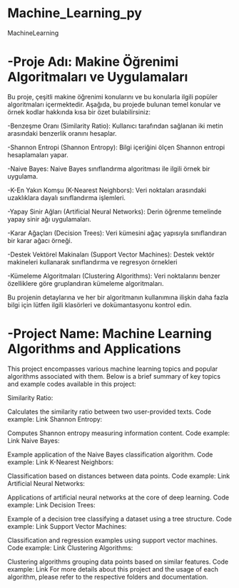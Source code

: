 # Machine_Learning_py
MachineLearning

 # -Proje Adı: Makine Öğrenimi Algoritmaları ve Uygulamaları

Bu proje, çeşitli makine öğrenimi konularını ve bu konularla ilgili popüler algoritmaları içermektedir. Aşağıda, bu projede bulunan temel konular ve örnek kodlar hakkında kısa bir özet bulabilirsiniz:

 -Benzeşme Oranı (Similarity Ratio):
Kullanıcı tarafından sağlanan iki metin arasındaki benzerlik oranını hesaplar.

 -Shannon Entropi (Shannon Entropy):
Bilgi içeriğini ölçen Shannon entropi hesaplamaları yapar.

 -Naive Bayes:
Naive Bayes sınıflandırma algoritması ile ilgili örnek bir uygulama.

 -K-En Yakın Komşu (K-Nearest Neighbors):
Veri noktaları arasındaki uzaklıklara dayalı sınıflandırma işlemleri.

 -Yapay Sinir Ağları (Artificial Neural Networks):
Derin öğrenme temelinde yapay sinir ağı uygulamaları.

 -Karar Ağaçları (Decision Trees):
Veri kümesini ağaç yapısıyla sınıflandıran bir karar ağacı örneği.

 -Destek Vektörel Makinaları (Support Vector Machines):
Destek vektör makineleri kullanarak sınıflandırma ve regresyon örnekleri

 -Kümeleme Algoritmaları (Clustering Algorithms):
Veri noktalarını benzer özelliklere göre gruplandıran kümeleme algoritmaları.

Bu projenin detaylarına ve her bir algoritmanın kullanımına ilişkin daha fazla bilgi için lütfen ilgili klasörleri ve dokümantasyonu kontrol edin.


 # -Project Name: Machine Learning Algorithms and Applications

This project encompasses various machine learning topics and popular algorithms associated with them. Below is a brief summary of key topics and example codes available in this project:

Similarity Ratio:

Calculates the similarity ratio between two user-provided texts.
Code example: Link
Shannon Entropy:

Computes Shannon entropy measuring information content.
Code example: Link
Naive Bayes:

Example application of the Naive Bayes classification algorithm.
Code example: Link
K-Nearest Neighbors:

Classification based on distances between data points.
Code example: Link
Artificial Neural Networks:

Applications of artificial neural networks at the core of deep learning.
Code example: Link
Decision Trees:

Example of a decision tree classifying a dataset using a tree structure.
Code example: Link
Support Vector Machines:

Classification and regression examples using support vector machines.
Code example: Link
Clustering Algorithms:

Clustering algorithms grouping data points based on similar features.
Code example: Link
For more details about this project and the usage of each algorithm, please refer to the respective folders and documentation.
